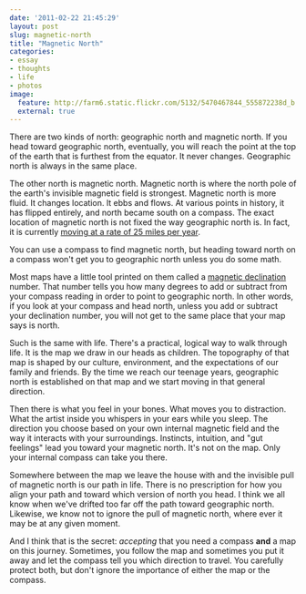 ```yaml
---
date: '2011-02-22 21:45:29'
layout: post
slug: magnetic-north
title: "Magnetic North"
categories:
- essay
- thoughts
- life
- photos
image:
  feature: http://farm6.static.flickr.com/5132/5470467844_555872238d_b.jpg
  external: true
---
```


There are two kinds of north: geographic north and magnetic north. If you head toward geographic north, eventually, you will reach the point at the top of the earth that is furthest from the equator. It never changes. Geographic north is always in the same place.

The other north is magnetic north. Magnetic north is where the north pole of the earth's invisible magnetic field is strongest. Magnetic north is more fluid. It changes location. It ebbs and flows. At various points in history, it has flipped entirely, and north became south on a compass. The exact location of magnetic north is not fixed the way geographic north is. In fact, it is currently [moving at a rate of 25 miles per year](http://science.nasa.gov/science-news/science-at-nasa/2003/29dec_magneticfield/).

You can use a compass to find magnetic north, but heading toward north on a compass won't get you to geographic north unless you do some math.

Most maps have a little tool printed on them called a [magnetic declination](http://en.wikipedia.org/wiki/Magnetic_declination) number. That number tells you how many degrees to add or subtract from your compass reading in order to point to geographic north. In other words, if you look at your compass and head north, unless you add or subtract your declination number, you will not get to the same place that your map says is north.

Such is the same with life. There's a practical, logical way to walk through life. It is the map we draw in our heads as children. The topography of that map is shaped by our culture, environment, and the expectations of our family and friends. By the time we reach our teenage years, geographic north is established on that map and we start moving in that general direction.

Then there is what you feel in your bones. What moves you to distraction. What the artist inside you whispers in your ears while you sleep. The direction you choose based on your own internal magnetic field and the way it interacts with your surroundings. Instincts, intuition, and "gut feelings" lead you toward your magnetic north. It's not on the map. Only your internal compass can take you there.

Somewhere between the map we leave the house with and the invisible pull of magnetic north is our path in life. There is no prescription for how you align your path and toward which version of north you head. I think we all know when we've drifted too far off the path toward geographic north. Likewise, we know not to ignore the pull of magnetic north, where ever it may be at any given moment.

And I think that is the secret: _accepting_ that you need a compass **and** a map on this journey. Sometimes, you follow the map and sometimes you put it away and let the compass tell you which direction to travel. You carefully protect both, but don't ignore the importance of either the map or the compass.
